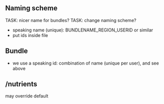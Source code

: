 
Naming scheme
----------------------------------------------------------

TASK: nicer name for bundles?
TASK: change naming scheme?

- speaking name (unique): BUNDLENAME_REGION_USERID or similar
- put ids inside file


Bundle
----------------------------------------------------------

- we use a speaking id: combination of name (unique per user), and see above


/nutrients
----------------------------------------------------------

may override default
